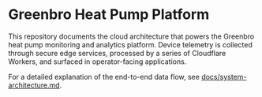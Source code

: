 # Greenbro Heat Pump Platform

This repository documents the cloud architecture that powers the Greenbro heat pump monitoring and analytics platform. Device telemetry is collected through secure edge services, processed by a series of Cloudflare Workers, and surfaced in operator-facing applications.

For a detailed explanation of the end-to-end data flow, see [docs/system-architecture.md](docs/system-architecture.md).

